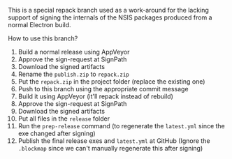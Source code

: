 This is a special repack branch used as a work-around for the lacking support of signing the internals of the NSIS packages produced from a normal Electron build.  
  
How to use this branch?  
1. Build a normal release using AppVeyor
2. Approve the sign-request at SignPath
3. Download the signed artifacts
4. Rename the `publish.zip` to `repack.zip`
5. Put the `repack.zip` in the project folder (replace the existing one)
6. Push to this branch using the appropriate commit message
7. Build it using AppVeyor (it'll repack instead of rebuild)
8. Approve the sign-request at SignPath
9. Download the signed artifacts
10. Put all files in the `release` folder
11. Run the `prep-release` command (to regenerate the `latest.yml` since the exe changed after signing)
12. Publish the final release exes and `latest.yml` at GitHub (Ignore the `.blockmap` since we can't manually regenerate this after signing)
